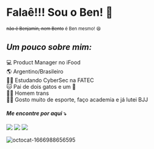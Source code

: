 # Falaê!!! Sou o Ben! :raising_hand:
<sub> ~~não é Benjamin, nem Bento~~ é Ben mesmo! :satisfied:
  
 
  ## ***Um pouco sobre mim:***  
  
  💻 Product Manager no iFood  
  🌎 Argentino/Brasileiro  
  🧑‍🎓 Estudando CyberSec na FATEC  
  🐱 Pai de dois gatos e um 🐶  
  🏳️‍⚧️ Homem trans  
  🏋️‍♀️ Gosto muito de esporte, faço academia e já lutei BJJ
  
  
#### ***Me encontre por aqui*** ⤵️
 <div></a><a href="https://instagram.com/benalvess" target="_blank"><img src="https://img.shields.io/badge/-Instagram-%23E4405F?style=for-the-badge&logo=instagram&logoColor=white" target="_blank"></a> <a href = "mailto:ben.alves@ifood.com.br"><img src="https://img.shields.io/badge/Gmail-D14836?style=for-the-badge&logo=gmail&logoColor=white" target="_blank"></a> <a href="https://www.linkedin.com/in/ben-alves-torres-59a82710b/" target="_blank"><img src="https://img.shields.io/badge/-LinkedIn-%230077B5?style=for-the-badge&logo=linkedin&logoColor=white" target="_blank"></a>   </div>


  ![octocat-1666988656595](https://user-images.githubusercontent.com/114516086/198727085-a6cc0ca2-0260-4f53-a4e1-2339173a47f4.png)

